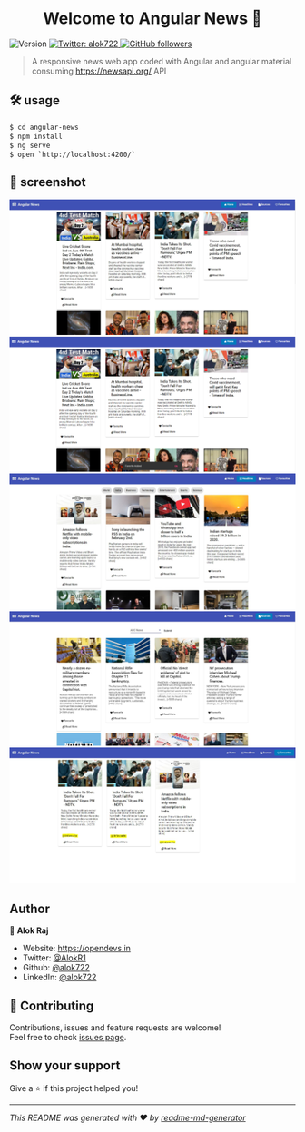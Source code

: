 <h1 align="center">Welcome to Angular News 👋</h1>
<p>
  <img alt="Version" src="https://img.shields.io/badge/version-1.0.0-blue.svg?cacheSeconds=2592000" />
  <a href="https://twitter.com/alok722" target="_blank">
    <img alt="Twitter: alok722" src="https://img.shields.io/twitter/follow/alok722.svg?style=social" />
  </a>
  <a href="https://github.com/alok722" target="_blank">
    <img alt="GitHub followers" src="https://img.shields.io/github/followers/alok722?style=social">                                       
  </a>       
</p>

> A responsive news web app coded with Angular and angular material consuming https://newsapi.org/ API

## 🛠 usage

```shell
$ cd angular-news
$ npm install
$ ng serve
$ open `http://localhost:4200/`
```

## 📸 screenshot
![screenshot 1](./screenshot/news-app-1.JPG)
![screenshot 2](./screenshot/news-app-2.png)
![screenshot 3](./screenshot/news-app-3.JPG)
![screenshot 4](./screenshot/news-app-4.JPG)
![screenshot 5](./screenshot/news-app-5.JPG)

## Author

👤 **Alok Raj**

* Website: https://opendevs.in
* Twitter: [@AlokR1](https://twitter.com/alok722)
* Github: [@alok722](https://github.com/alok722)
* LinkedIn: [@alok722](https://linkedin.com/in/alok722)

## 🤝 Contributing

Contributions, issues and feature requests are welcome!<br />Feel free to check [issues page](https://github.com/alok722/angular-news/issues). 

## Show your support

Give a ⭐️ if this project helped you!

***
_This README was generated with ❤️ by [readme-md-generator](https://github.com/kefranabg/readme-md-generator)_
